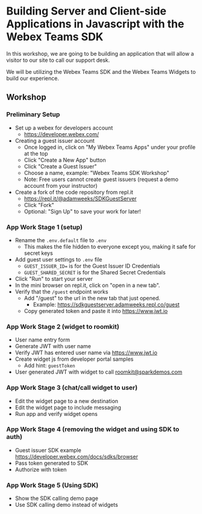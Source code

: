 # Building Server and Client-side Applications in Javascript with the Webex Teams SDK

In this workshop, we are going to be building an application that will allow a visitor to our site to call our support desk. 

We will be utilizing the Webex Teams SDK and the Webex Teams Widgets to build our experience.

## Workshop

### Preliminary Setup

* Set up a webex for developers account
  * <https://developer.webex.com/>
* Creating a guest issuer account
  * Once logged in, click on "My Webex Teams Apps" under your profile at the top
  * Click "Create a New App" button
  * Click "Create a Guest Issuer"
  * Choose a name, example: "Webex Teams SDK Workshop"
  * Note: Free users cannot create guest issuers (request a demo account from your instructor)
* Create a fork of the code repository from repl.it
  * <https://repl.it/@adamweeks/SDKGuestServer>
  * Click "Fork"
  * Optional: "Sign Up" to save your work for later!

### App Work Stage 1 (setup)

* Rename the `.env.default` file to `.env`
  * This makes the file hidden to everyone except you, making it safe for secret keys
* Add guest user settings to `.env` file
  * `GUEST_ISSUER_ID=` is for the Guest Issuer ID Credentials
  * `GUEST_SHARED_SECRET` is for the Shared Secret Credentials
* Click "Run" to start your server
* In the mini browser on repl.it, click on "open in a new tab".
* Verify that the `/guest` endpoint works
  * Add "/guest" to the url in the new tab that just opened.
    * Example: <https://sdkguestserver.adamweeks.repl.co/guest>
  * Copy generated token and paste it into <https://www.jwt.io>

### App Work Stage 2 (widget to roomkit)

* User name entry form
* Generate JWT with user name
* Verify JWT has entered user name via <https://www.jwt.io>
* Create widget js from developer portal samples
  * Add hint: `guestToken`
* User generated JWT with widget to call roomkit@sparkdemos.com

### App Work Stage 3 (chat/call widget to user)

* Edit the widget page to a new destination
* Edit the widget page to include messaging
* Run app and verify widget opens

### App Work Stage 4 (removing the widget and using SDK to auth)

* Guest issuer SDK example <https://developer.webex.com/docs/sdks/browser>
* Pass token generated to SDK
* Authorize with token

### App Work Stage 5 (Using SDK)

* Show the SDK calling demo page
* Use SDK calling demo instead of widgets